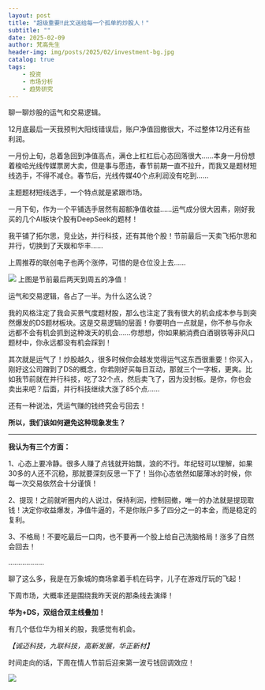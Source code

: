 ```yaml
---
layout: post
title: "超级重要‼️此文送给每一个孤单的炒股人！"
subtitle: ""
date: 2025-02-09
author: 梵高先生
header-img: img/posts/2025/02/investment-bg.jpg
catalog: true
tags:
    - 投资
    - 市场分析
    - 趋势研究
---
```


聊一聊炒股的运气和交易逻辑。

12月底最后一天我预判大阳线错误后，账户净值回撤很大，不过整体12月还有些利润。

一月份上旬，总着急回到净值高点，满仓上杠杠后心态回落很大……本身一月份想着梭哈光线传媒票房大卖，但是事与愿违，春节前期一直不拉升，而我又是题材短线选手，不得不减仓。春节后，光线传媒40个点利润没有吃到……

主题题材短线选手，一个特点就是紧跟市场。

一月下旬，作为一个平铺选手居然有超额净值收益……运气成分很大因素，刚好我买的几个AI板块个股有DeepSeek的题材！

我平铺了拓尔思，竞业达，并行科技，还有其他个股！节前最后一天卖飞拓尔思和并行，切换到了天娱和华丰……

上周推荐的联创电子也两个涨停，可惜的是仓位没上去……

![](https://mmbiz.qpic.cn/sz_mmbiz_jpg/https://mmbiz.qpic.cn/sz_mmbiz_jpg/ViaIfpMVXKTTeskXeyciaW8UKZtbyRTxCbHJmh6eBNUsM2mSPcuM5elSkyGXQSb8Q1iacib8L0ibPxu3vpZcrfWcL1Q/640?wx_fmt=jpeg)
上图是节前最后两天到周五的净值！

运气和交易逻辑，各占了一半。为什么这么说？

我的风格注定了我会买景气度题材股，那么也注定了我有很大的机会成本参与到突然爆发的DS题材板块。这是交易逻辑的层面！你要明白一点就是，你不参与你永远都不会有机会抓到这种泼天的机会……你想想，你如果躺消费白酒钢铁等非风口题材中，你永远都没有机会踩到！

其次就是运气了！炒股越久，很多时候你会越发觉得运气这东西很重要！你买入，刚好这公司蹭到了DS的概念，你若刚好买每日互动，那就三个一字板，更爽。比如我节前就在并行科技，吃了32个点，然后卖飞了，因为没封板。是你，你也会卖出来吧？后面，并行科技继续大涨了85个点……

还有一种说法，凭运气赚的钱终究会亏回去！

**所以，我们该如何避免这种现象发生？**

****

**我认为有三个方面：**

1、心态上要冷静。很多人赚了点钱就开始飘，浪的不行。年纪轻可以理解，如果30多的人还不沉稳，那就要深刻反思一下了！当你心态依然如屡薄冰的时候，你每一次交易依然会十分谨慎！

2、提现！之前就听圈内的人说过，保持利润，控制回撤，唯一的办法就是提现取钱！决定你收益爆发，净值牛逼的，不是你账户多了四分之一的本金，而是稳定的复利。

3、不格局！不要吃最后一口肉，也不要再一个股上给自己洗脑格局！涨多了自然会回去！

………………

聊了这么多，我是在万象城的商场拿着手机在码字，儿子在游戏厅玩的飞起！

下周市场，大概率还是围绕我昨天说的那条线去演绎！

**华为+DS，双组合双主线叠加！**

有几个低位华为相关的股，我感觉有机会。

_【诚迈科技，九联科技，高新发展，华正新材】_

时间走向的话，下周在情人节前后迎来第一波亏钱回调效应！

![](https://mmbiz.qpic.cn/sz_mmbiz_jpg/https://mmbiz.qpic.cn/sz_mmbiz_jpg/ViaIfpMVXKTTeskXeyciaW8UKZtbyRTxCbF3JuATGzhZ47FZCV4ZlzYbtXKuGwPUsIXib8TmACY9pTK9icdZONib2VA/640?wx_fmt=jpeg)